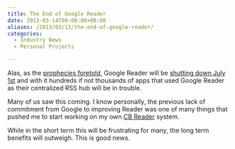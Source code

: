 ```yaml
---
title: The End of Google Reader
date: 2013-03-14T00:00:00+00:00
aliases: /2013/03/13/the-end-of-google-reader/
categories:
  - Industry News
  - Personal Projects

---
```

Alas, as the [prophecies foretold][1], Google Reader will be [shutting down July 1st][2] and with it hundreds if not thousands of apps that used Google Reader as their centralized RSS hub will be in trouble.

Many of us saw this coming. I know personally, the previous lack of commitment from Google to improving Reader was one of many things that pushed me to start working on my own [CB Reader][3] system.

While in the short term this will be frustrating for many, the long term benefits will outweigh. This is good news.

 [1]: http://inessential.com/2013/02/11/rss_sync_apocalypse_preview
 [2]: http://googlereader.blogspot.com/2013/03/powering-down-google-reader.html
 [3]: http://clickablebliss.com/cbreader/